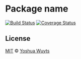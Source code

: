# Package name

[![Build Status](https://travis-ci.org/yoshuawuyts/barrakcs.svg)](https://travis-ci.org/yoshuawuyts/barracks)
[![Coverage Status](https://coveralls.io/repos/yoshuawuyts/barracks/badge.png)](https://coveralls.io/r/yoshuawuyts/barracks)

## License
[MIT](https://tldrlegal.com/license/mit-license) © [Yoshua Wuyts](yoshuawuyts.com)